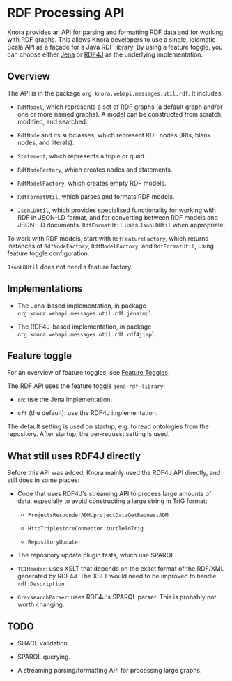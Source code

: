 <!---
Copyright © 2015-2019 the contributors (see Contributors.md).

This file is part of Knora.

Knora is free software: you can redistribute it and/or modify
it under the terms of the GNU Affero General Public License as published
by the Free Software Foundation, either version 3 of the License, or
(at your option) any later version.

Knora is distributed in the hope that it will be useful,
but WITHOUT ANY WARRANTY; without even the implied warranty of
MERCHANTABILITY or FITNESS FOR A PARTICULAR PURPOSE.  See the
GNU Affero General Public License for more details.

You should have received a copy of the GNU Affero General Public
License along with Knora.  If not, see <http://www.gnu.org/licenses/>.
-->

# RDF Processing API

Knora provides an API for parsing and formatting RDF data and
for working with RDF graphs. This allows Knora developers to use a single,
idiomatic Scala API as a façade for a Java RDF library.
By using a feature toggle, you can choose either
[Jena](https://jena.apache.org/tutorials/rdf_api.html)
or
[RDF4J](https://rdf4j.org/documentation/programming/)
as the underlying implementation.


## Overview

The API is in the package `org.knora.webapi.messages.util.rdf`. It includes:

- `RdfModel`, which represents a set of RDF graphs (a default graph and/or one or more named graphs).
  A model can be constructed from scratch, modified, and searched.

- `RdfNode` and its subclasses, which represent RDF nodes (IRIs, blank nodes, and literals).

- `Statement`, which represents a triple or quad.

- `RdfNodeFactory`, which creates nodes and statements.

- `RdfModelFactory`, which creates empty RDF models.

- `RdfFormatUtil`, which parses and formats RDF models.

- `JsonLDUtil`, which provides specialised functionality for working
  with RDF in JSON-LD format, and for converting between RDF models
  and JSON-LD documents. `RdfFormatUtil` uses `JsonLDUtil` when appropriate.

To work with RDF models, start with `RdfFeatureFactory`, which returns instances
of `RdfNodeFactory`, `RdfModelFactory`, and `RdfFormatUtil`, using feature toggle
configuration.

`JsonLDUtil` does not need a feature factory.


## Implementations

- The Jena-based implementation, in package `org.knora.webapi.messages.util.rdf.jenaimpl`.

- The RDF4J-based implementation, in package `org.knora.webapi.messages.util.rdf.rdf4jimpl`.


## Feature toggle

For an overview of feature toggles, see [Feature Toggles](feature-toggles.md).

The RDF API uses the feature toggle `jena-rdf-library`:

- `on`: use the Jena implementation.

- `off` (the default): use the RDF4J implementation.


The default setting is used on startup, e.g. to read ontologies from the
repository. After startup, the per-request setting is used.


## What still uses RDF4J directly

Before this API was added, Knora mainly used the RDF4J API directly, and still does
in some places:

- Code that uses RDF4J's streaming API to process large amounts of data, especially to
  avoid constructing a large string in TriG format:

  - `ProjectsResponderADM.projectDataGetRequestADM`

  - `HttpTriplestoreConnector.turtleToTrig`

  - `RepositoryUpdater`

- The repository update plugin tests, which use SPARQL.

- `TEIHeader`: uses XSLT that depends on the exact format of the RDF/XML generated by RDF4J.
   The XSLT would need to be improved to handle `rdf:Description`.

- `GravsearchParser`: uses RDF4J's SPARQL parser. This is probably
   not worth changing.


## TODO

- SHACL validation.

- SPARQL querying.

- A streaming parsing/formatting API for processing large graphs.
